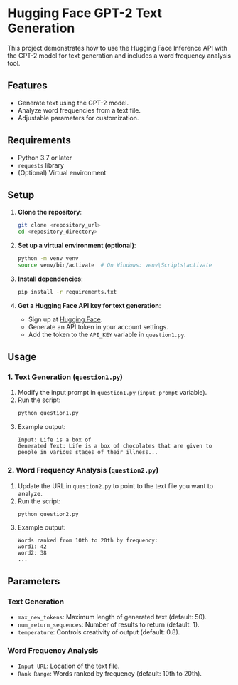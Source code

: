 # Hugging Face GPT-2 Text Generation

This project demonstrates how to use the Hugging Face Inference API with the GPT-2 model for text generation and includes a word frequency analysis tool.

## Features
- Generate text using the GPT-2 model.
- Analyze word frequencies from a text file.
- Adjustable parameters for customization.

## Requirements
- Python 3.7 or later
- `requests` library
- (Optional) Virtual environment

## Setup
1. **Clone the repository**:
   ```bash
   git clone <repository_url>
   cd <repository_directory>
   ```

2. **Set up a virtual environment (optional)**:
   ```bash
   python -m venv venv
   source venv/bin/activate  # On Windows: venv\Scripts\activate
   ```

3. **Install dependencies**:
   ```bash
   pip install -r requirements.txt
   ```

4. **Get a Hugging Face API key for text generation**:
   - Sign up at [Hugging Face](https://huggingface.co/).
   - Generate an API token in your account settings.
   - Add the token to the `API_KEY` variable in `question1.py`.

## Usage
### 1. Text Generation (`question1.py`)
1. Modify the input prompt in `question1.py` (`input_prompt` variable).
2. Run the script:
   ```bash
   python question1.py
   ```
3. Example output:
   ```
   Input: Life is a box of
   Generated Text: Life is a box of chocolates that are given to people in various stages of their illness...
   ```

### 2. Word Frequency Analysis (`question2.py`)
1. Update the URL in `question2.py` to point to the text file you want to analyze.
2. Run the script:
   ```bash
   python question2.py
   ```
3. Example output:
   ```
   Words ranked from 10th to 20th by frequency:
   word1: 42
   word2: 38
   ...
   ```

## Parameters
### Text Generation
- `max_new_tokens`: Maximum length of generated text (default: 50).
- `num_return_sequences`: Number of results to return (default: 1).
- `temperature`: Controls creativity of output (default: 0.8).

### Word Frequency Analysis
- `Input URL`: Location of the text file.
- `Rank Range`: Words ranked by frequency (default: 10th to 20th).